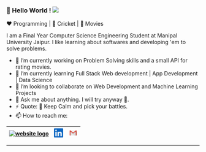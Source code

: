 ### 👋 Hello World !  <img src="https://github.com/TheDudeThatCode/TheDudeThatCode/blob/master/Assets/Earth.gif" width="24px">
  
:heart: Programming | :black_heart: Cricket | :blue_heart: Movies

I am a Final Year Computer Science Engineering Student at Manipal University Jaipur. I like learning about softwares and developing 'em to solve problems. 

- 🔭 I’m currently working on Problem Solving skills and a small API for rating movies.
- 🌱 I’m currently learning Full Stack Web development | App Development | Data Science 
- 👯 I’m looking to collaborate on Web Development and Machine Learning Projects
- 💬 Ask me about anything. I will try anyway 🙈.
- ⚡ Quote:  👑 Keep Calm and pick your battles.
- 📫 How to reach me:

|[<img src="http://www.pngall.com/wp-content/uploads/4/World-Wide-Web-Transparent.png" alt="website logo" width="24">](devanshumodi.tech) | [<img src="https://github.com/Amchuz/Amchuz/blob/master/linkedin.jpeg" alt="linkedin logo" width="24">](https://www.linkedin.com/in/prify-philip-343b53150/) |  [<img src="https://github.com/Amchuz/Amchuz/blob/master/gmail.jpeg" alt="gmail logo" width="24">](devmodi154@gmail.com)
|---|---|---|
----
